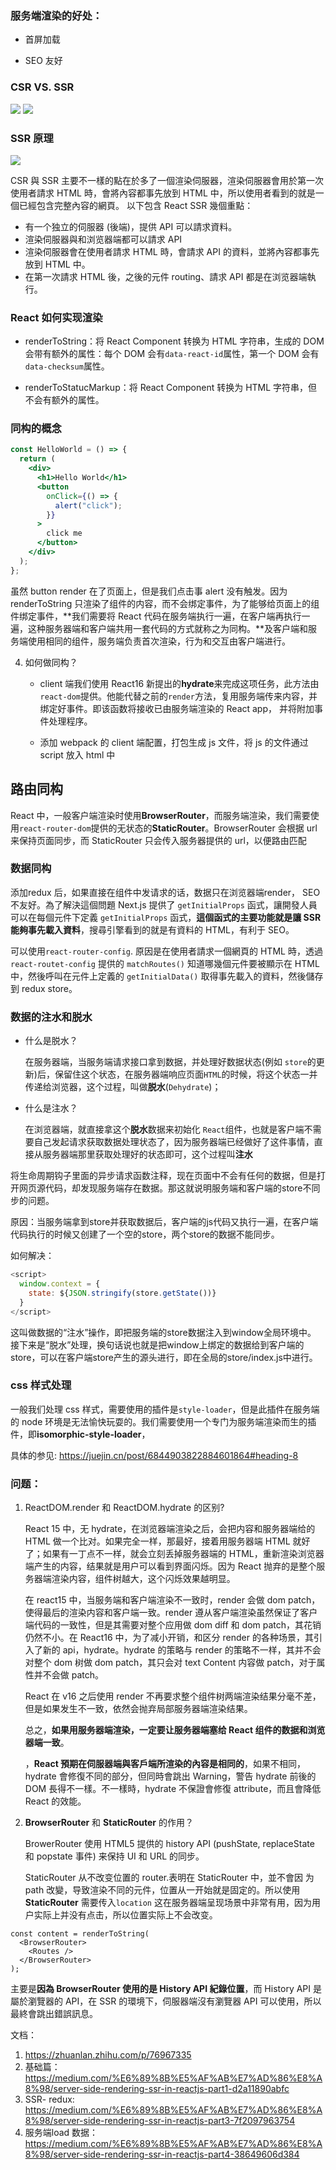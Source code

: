 ### 服务端渲染的好处：

- 首屏加载

- SEO 友好

### CSR VS. SSR

![](../images/SSR.png)
![](../images/CSR.png)

### SSR 原理

![](../images/SSR原理.png)

CSR 與 SSR 主要不一樣的點在於多了一個渲染伺服器，渲染伺服器會用於第一次使用者請求 HTML 時，會將內容都事先放到 HTML 中，所以使用者看到的就是一個已經包含完整內容的網頁。
以下包含 React SSR 幾個重點：

- 有一个独立的伺服器 (後端)，提供 API 可以請求資料。
- 渲染伺服器與和浏览器端都可以請求 API
- 渲染伺服器會在使用者請求 HTML 時，會請求 API 的資料，並將內容都事先放到 HTML 中。
- 在第一次請求 HTML 後，之後的元件 routing、請求 API 都是在浏览器端執行。

### React 如何实现渲染

- renderToString：将 React Component 转换为 HTML 字符串，生成的 DOM 会带有额外的属性：每个 DOM 会有`data-react-id`属性，第一个 DOM 会有`data-checksum`属性。

- renderToStatucMarkup：将 React Component 转换为 HTML 字符串，但不会有额外的属性。

### 同构的概念

```jsx
const HelloWorld = () => {
  return (
    <div>
      <h1>Hello World</h1>
      <button
        onClick={() => {
          alert("click");
        }}
      >
        click me
      </button>
    </div>
  );
};
```

虽然 button render 在了页面上，但是我们点击事 alert 没有触发。因为 renderToString 只渲染了组件的内容，而不会绑定事件，为了能够给页面上的组件绑定事件，**我们需要将 React 代码在服务端执行一遍，在客户端再执行一遍，这种服务器端和客户端共用一套代码的方式就称之为同构。**及客户端和服务端使用相同的组件，服务端负责首次渲染，行为和交互由客户端进行。

4. 如何做同构？

   - client 端我们使用 React16 新提出的**hydrate**来完成这项任务，此方法由`react-dom`提供。他能代替之前的`render`方法，复用服务端传来内容，并绑定好事件。即该函数将接收已由服务端渲染的 React app， 并将附加事件处理程序。

   - 添加 webpack 的 client 端配置，打包生成 js 文件，将 js 的文件通过 script 放入 html 中

## 路由同构

React 中，一般客户端渲染时使用**BrowserRouter**，而服务端渲染，我们需要使用`react-router-dom`提供的无状态的**StaticRouter**。BrowserRouter 会根据 url 来保持页面同步，而 StaticRouter 只会传入服务器提供的 url，以便路由匹配

### 数据同构

添加redux 后，如果直接在组件中发请求的话，数据只在浏览器端render， SEO 不友好。為了解決這個問題 Next.js 提供了 `getInitialProps` 函式，讓開發人員可以在每個元件下定義 `getInitialProps` 函式，**這個函式的主要功能就是讓 SSR 能夠事先載入資料**，搜尋引擎看到的就是有資料的 HTML，有利于 SEO。

可以使用`react-router-config`. 原因是在使用者請求一個網頁的 HTML 時，透過 `react-routet-config` 提供的 `matchRoutes()` 知道哪幾個元件要被顯示在 HTML 中，然後呼叫在元件上定義的 `getInitialData()` 取得事先載入的資料，然後儲存到 redux store。



### 数据的注水和脱水



+ 什么是脱水？

  在服务器端，当服务端请求接口拿到数据，并处理好数据状态(例如 `store`的更新)后，保留住这个状态，在服务器端响应页面`HTML`的时候，将这个状态一并传递给浏览器，这个过程，叫做**脱水**(`Dehydrate`)；

+ 什么是注水？

  在浏览器端，就直接拿这个**脱水**数据来初始化 `React`组件，也就是客户端不需要自己发起请求获取数据处理状态了，因为服务器端已经做好了这件事情，直接从服务器端那里获取处理好的状态即可，这个过程叫**注水**

将生命周期钩子里面的异步请求函数注释，现在页面中不会有任何的数据，但是打开网页源代码，却发现服务端存在数据。那这就说明服务端和客户端的store不同步的问题。

原因：当服务端拿到store并获取数据后，客户端的js代码又执行一遍，在客户端代码执行的时候又创建了一个空的store，两个store的数据不能同步。

如何解决：

```js
<script>
  window.context = {
    state: ${JSON.stringify(store.getState())}
  }
</script>
```



这叫做数据的“注水”操作，即把服务端的store数据注入到window全局环境中。 接下来是“脱水”处理，换句话说也就是把window上绑定的数据给到客户端的store，可以在客户端store产生的源头进行，即在全局的store/index.js中进行。



### css 样式处理

一般我们处理 css 样式，需要使用的插件是`style-loader`，但是此插件在服务端的 node 环境是无法愉快玩耍的。我们需要使用一个专门为服务端渲染而生的插件，即**isomorphic-style-loader**，

具体的参见: https://juejin.cn/post/6844903822884601864#heading-8

### 问题：

1. ReactDOM.render 和 ReactDOM.hydrate 的区别?

   React 15 中，无 hydrate，在浏览器端渲染之后，会把内容和服务器端给的 HTML 做一个比对。如果完全一样，那最好，接着用服务器端 HTML 就好了；如果有一丁点不一样，就会立刻丢掉服务器端的 HTML，重新渲染浏览器端产生的内容，结果就是用户可以看到界面闪烁。因为 React 抛弃的是整个服务器端渲染内容，组件树越大，这个闪烁效果越明显。

   在 react15 中，当服务端和客户端渲染不一致时，render 会做 dom patch，使得最后的渲染内容和客户端一致。render 遵从客户端渲染虽然保证了客户端代码的一致性，但是其需要对整个应用做 dom diff 和 dom patch，其花销仍然不小。在 React16 中，为了减小开销，和区分 render 的各种场景，其引入了新的 api，hydrate。hydrate 的策略与 render 的策略不一样，其并不会对整个 dom 树做 dom patch，其只会对 text Content 内容做 patch，对于属性并不会做 patch。

   React 在 v16 之后使用 render 不再要求整个组件树两端渲染结果分毫不差，但是如果发生不一致，依然会抛弃局部服务器端渲染结果。

   总之，**如果用服务器端渲染，一定要让服务器端塞给 React 组件的数据和浏览器端一致**。

   ，**React 預期在伺服器端與客戶端所渲染的內容是相同的**，如果不相同，hydrate 會修復不同的部分，但同時會跳出 Warning，警告 hydrate 前後的 DOM 長得不一樣。不一樣時，hydrate 不保證會修復 attribute，而且會降低 React 的效能。

2. **BrowserRouter** 和 **StaticRouter** 的作用？

   BrowerRouter 使用 HTML5 提供的 history API (pushState, replaceState 和 popstate 事件) 来保持 UI 和 URL 的同步。

   StaticRouter 从不改变位置的 router.表明在 StaticRouter 中，並不會因 为 path 改變，导致渲染不同的元件，位置从一开始就是固定的。所以使用**StaticRouter** 需要传入`location`
   这在服务器端呈现场景中非常有用，因为用户实际上并没有点击，所以位置实际上不会改变。

```
const content = renderToString(
  <BrowserRouter>
    <Routes />
  </BrowserRouter>
);
```

主要是**因為 BrowserRouter 使用的是 History API 紀錄位置**，而 History API 是屬於瀏覽器的 API，在 SSR 的環境下，伺服器端沒有瀏覽器 API 可以使用，所以最終會跳出錯誤訊息。



文档：

1. https://zhuanlan.zhihu.com/p/76967335
2. 基础篇：https://medium.com/%E6%89%8B%E5%AF%AB%E7%AD%86%E8%A8%98/server-side-rendering-ssr-in-reactjs-part1-d2a11890abfc
3. SSR- redux: https://medium.com/%E6%89%8B%E5%AF%AB%E7%AD%86%E8%A8%98/server-side-rendering-ssr-in-reactjs-part3-7f2097963754
4. 服务端load 数据：https://medium.com/%E6%89%8B%E5%AF%AB%E7%AD%86%E8%A8%98/server-side-rendering-ssr-in-reactjs-part4-38649606d384

